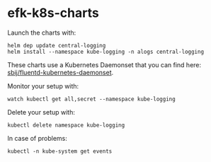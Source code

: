# efk-k8s-charts

Launch the charts with:
```
helm dep update central-logging
helm install --namespace kube-logging -n alogs central-logging
```

These charts use a Kubernetes Daemonset that you can find here: [sbij/fluentd-kubernetes-daemonset](https://github.com/sbij/fluentd-kubernetes-daemonset).


Monitor your setup with:
```
watch kubectl get all,secret --namespace kube-logging
````

Delete your setup with:
```
kubectl delete namespace kube-logging
```

In case of problems:
```
kubectl -n kube-system get events
```
